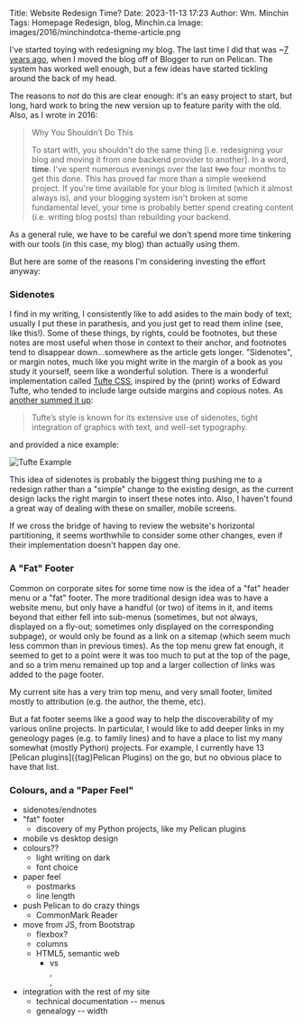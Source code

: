Title: Website Redesign Time?
Date: 2023-11-13 17:23
Author: Wm. Minchin
Tags: Homepage Redesign, blog, Minchin.ca
Image: images/2016/minchindotca-theme-article.png

I've started toying with redesigning my blog. The last time I did that was ~[7
years ago]({filename}20160912-i-redesigned-my-blog.md), when I moved the blog
off of Blogger to run on Pelican. The system has worked well enough, but a few
ideas have started tickling around the back of my head.

The reasons to *not* do this are clear enough: it's an easy project to start,
but long, hard work to bring the new version up to feature parity with the old.
Also, as I wrote in 2016:

> Why You Shouldn’t Do This
>
> To start with, you shouldn't do the same thing [i.e. redesigning your blog
> and moving it from one backend provider to another]. In a word, **time**.
> I've spent numerous evenings over the last <del>two</del> four months to get
> this done. This has proved far more than a simple weekend project. If you're
> time available for your blog is limited (which it almost always is), and your
> blogging system isn't broken at some fundamental level, your time is probably
> better spend creating content (i.e. writing blog posts) than rebuilding your
> backend.

As a general rule, we have to be careful we don't spend more time tinkering
with our tools (in this case, my blog) than actually using them.

But here are some of the reasons I'm considering investing the effort anyway:

### Sidenotes

I find in my writing, I consistently like to add asides to the main body of
text; usually I put these in parathesis, and you just get to read them inline
(see, like this!). Some of these things, by rights, could be footnotes, but
these notes are most useful when those in context to their anchor, and
footnotes tend to disappear down...somewhere as the article gets longer.
"Sidenotes", or margin notes, much like you might write in the margin of a book
as you study it yourself, seem like a wonderful solution. There is a wonderful
implementation called [Tufte CSS](https://edwardtufte.github.io/tufte-css/),
inspired by the (print) works of Edward Tufte, who tended to include large
outside margins and copious notes. As [another summed it
up](https://bookdown.org/yihui/rmarkdown/tufte-handouts.html):

> Tufte’s style is known for its extensive use of sidenotes, tight integration
> of graphics with text, and well-set typography.

and provided a nice example:

![Tufte Example]({static}images/2023/tufte-overview.png)

This idea of sidenotes is probably the biggest thing pushing me to a redesign
rather than a "simple" change to the existing design, as the current design
lacks the right margin to insert these notes into. Also, I haven't found a
great way of dealing with these on smaller, mobile screens.

If we cross the bridge of having to review the website's horizontal
partitioning, it seems worthwhile to consider some other changes, even if their
implementation doesn't happen day one.

### A "Fat" Footer

Common on corporate sites for some time now is the idea of a "fat" header menu
or a "fat" footer. The more traditional design idea was to have a website menu,
but only have a handful (or two) of items in it, and items beyond that either
fell into sub-menus (sometimes, but not always, displayed on a fly-out;
sometimes only displayed on the corresponding subpage), or would only be found
as a link on a sitemap (which seem much less common than in previous times). As
the top menu grew fat enough, it seemed to get to a point were it was too much
to put at the top of the page, and so a trim menu remained up top and a larger
collection of links was added to the page footer.

My current site has a very trim top menu, and very small footer, limited mostly
to attribution (e.g. the author, the theme, etc).

But a fat footer seems like a good way to help the discoverability of my
various online projects. In particular, I would like to add deeper links in my
geneology pages (e.g. to family lines) and to have a place to list my many
somewhat (mostly Python) projects. For example, I currently have 13 [Pelican
plugins]({tag}Pelican Plugins) on the go, but no obvious place to have that
list.

### Colours, and a "Paper Feel"



- sidenotes/endnotes
- "fat" footer
    - discovery of my Python projects, like my Pelican plugins
- mobile vs desktop design
- colours??
    - light writing on dark
    - font choice
- paper feel
    - postmarks
    - line length
- push Pelican to do crazy things
    - CommonMark Reader
- move from JS, from Bootstrap
    - flexbox?
    - columns
    - HTML5, semantic web
        - <div> vs <nav>, <article>, <aside>
- integration with the rest of my site
    - technical documentation -- menus
    - genealogy -- width


